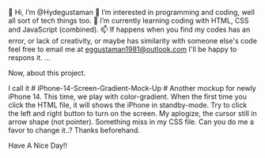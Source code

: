 👋 Hi, I’m @Hydegustaman
👀 I’m interested in programming and coding, well all sort of tech things too.
🌱 I’m currently learning coding with HTML, CSS and JavaScript (combined).
📫 If happens when you find my codes has an error, or lack of creativity, or maybe has similarity with someone else's code feel free to email me at eggustaman1981@outlook.com I'll be happy to respons it.
 ...

Now, about this project. 

I call it # iPhone-14-Screen-Gradient-Mock-Up #
Another mockup for newly iPhone 14. This time, we play with color-gradient.
When the first time you click the HTML file, it will shows the iPhone in standby-mode. Try to click the left and right button to turn on the screen.
My aplogize, the cursor still in arrow shape (not pointer). Something miss in my CSS file. Can you do me a favor to change it..? Thanks beforehand.

Have A Nice Day!!
